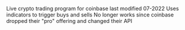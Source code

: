 Live crypto trading program for coinbase last modified 07-2022
Uses indicators to trigger buys and sells
No longer works since coinbase dropped their "pro" offering and changed their API